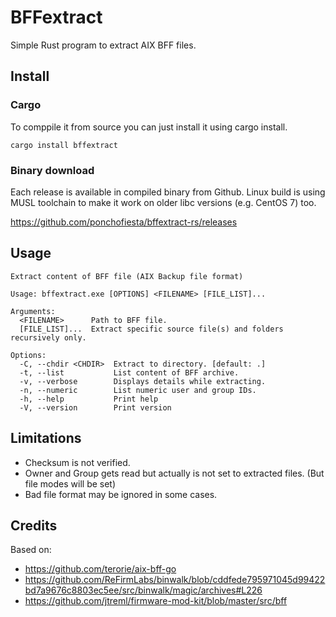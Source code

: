 # BFFextract

Simple Rust program to extract AIX BFF files.

## Install

### Cargo

To comppile it from source you can just install it using cargo install.

```
cargo install bffextract
```

### Binary download

Each release is available in compiled binary from Github. Linux build is using MUSL toolchain to make it work on older libc versions (e.g. CentOS 7) too.

https://github.com/ponchofiesta/bffextract-rs/releases

## Usage

```
Extract content of BFF file (AIX Backup file format)

Usage: bffextract.exe [OPTIONS] <FILENAME> [FILE_LIST]...

Arguments:
  <FILENAME>      Path to BFF file.
  [FILE_LIST]...  Extract specific source file(s) and folders recursively only.

Options:
  -C, --chdir <CHDIR>  Extract to directory. [default: .]
  -t, --list           List content of BFF archive.
  -v, --verbose        Displays details while extracting.
  -n, --numeric        List numeric user and group IDs.
  -h, --help           Print help
  -V, --version        Print version
```

## Limitations

- Checksum is not verified.
- Owner and Group gets read but actually is not set to extracted files. (But file modes will be set)
- Bad file format may be ignored in some cases.

## Credits

Based on:

- https://github.com/terorie/aix-bff-go
- https://github.com/ReFirmLabs/binwalk/blob/cddfede795971045d99422bd7a9676c8803ec5ee/src/binwalk/magic/archives#L226
- https://github.com/jtreml/firmware-mod-kit/blob/master/src/bff
